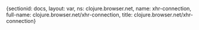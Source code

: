 {sectionid: docs, layout: var, ns: clojure.browser.net, name: xhr-connection, full-name: clojure.browser.net/xhr-connection,
  title: clojure.browser.net/xhr-connection}
